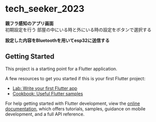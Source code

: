 # tech_seeker_2023

**親フラ感知のアプリ画面**
<br>
初期設定を行う
部屋の中にいる時と外にいる時の設定をボタンで選択する

**設定した内容をBluetoothを用いてesp32に送信する**

## Getting Started

This project is a starting point for a Flutter application.

A few resources to get you started if this is your first Flutter project:

- [Lab: Write your first Flutter app](https://docs.flutter.dev/get-started/codelab)
- [Cookbook: Useful Flutter samples](https://docs.flutter.dev/cookbook)

For help getting started with Flutter development, view the
[online documentation](https://docs.flutter.dev/), which offers tutorials,
samples, guidance on mobile development, and a full API reference.
